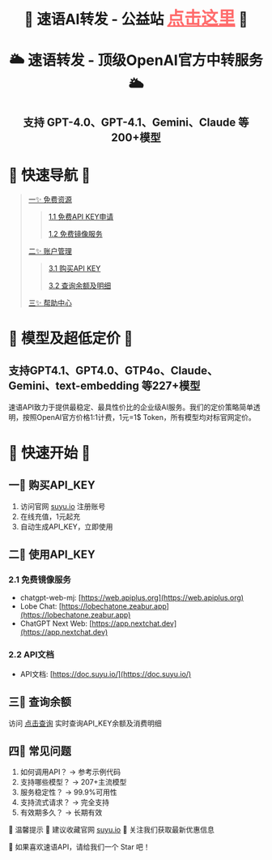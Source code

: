 
<div align="center">

<h1 align="center">🎁 速语AI转发 - 公益站  <a href="https://free.suyu.io" style="font-size: 1.2em; color: #ff6b6b;">点击这里</a> 🎁</h1>

<h1 align="center">🌥️ 速语转发 - 顶级OpenAI官方中转服务 🌥️</h1>
<h2 align="center">支持 GPT-4.0、GPT-4.1、Gemini、Claude 等200+模型</h2>
</div>

# 🚀 快速导航 🚀

>[一✨ 免费资源](https://free.suyu.io)
>>[1.1 免费API KEY申请](https://free.suyu.io)
>>
>>[1.2 免费镜像服务](https://github.com/suyu-ai/chatGPT-apiKey/tree/main?tab=readme-ov-file#21-%E5%85%8D%E8%B4%B9%E9%95%9C%E5%83%8F%E6%9C%8D%E5%8A%A1)
>
>[二✨ 账户管理](https://https://dosage.suyu.io)
>>[3.1 购买API KEY](https://suyu.io/topup)
>>
>>[3.2 查询余额及明细](https://dosage.suyu.io/)
>
>[三✨ 帮助中心](https://suyu.io/about)


# 🎯 模型及超低定价 🎯
## 支持GPT4.1、GPT4.0、GTP4o、Claude、Gemini、text-embedding 等227+模型
速语API致力于提供最稳定、最具性价比的企业级AI服务。我们的定价策略简单透明，按照OpenAI官方价格1:1计费，1元=1$ Token，所有模型均对标官网定价。

# 🚀 快速开始 🚀
## 一🌟 购买API_KEY
1. 访问官网 [suyu.io](https://suyu.io) 注册账号
2. 在线充值，1元起充
3. 自动生成API_KEY，立即使用

## 二🌟 使用API_KEY
### 2.1 免费镜像服务
- chatgpt-web-mj: [https://web.apiplus.org](https://web.apiplus.org)
- Lobe Chat: [https://lobechatone.zeabur.app](https://lobechatone.zeabur.app)
- ChatGPT Next Web: [https://app.nextchat.dev](https://app.nextchat.dev)
  
### 2.2 API文档
- API文档: [https://doc.suyu.io/](https://doc.suyu.io/)

## 三🌟 查询余额
访问 [点击查询](https://https://dosage.suyu.io) 实时查询API_KEY余额及消费明细

## 四🌟 常见问题
1. 如何调用API？ → 参考示例代码
2. 支持哪些模型？ → 207+主流模型
3. 服务稳定性？ → 99.9%可用性
4. 支持流式请求？ → 完全支持
5. 有效期多久？ → 长期有效

📌 温馨提示
📣 建议收藏官网 [suyu.io](https://suyu.io)
📣 关注我们获取最新优惠信息

🌟 如果喜欢速语API，请给我们一个 Star 吧！

